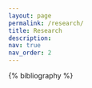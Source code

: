 ```yaml
---
layout: page
permalink: /research/
title: Research
description: 
nav: true
nav_order: 2
---
```


<!-- _pages/publications.md -->
<div class="publications">

{% bibliography %}

</div>
